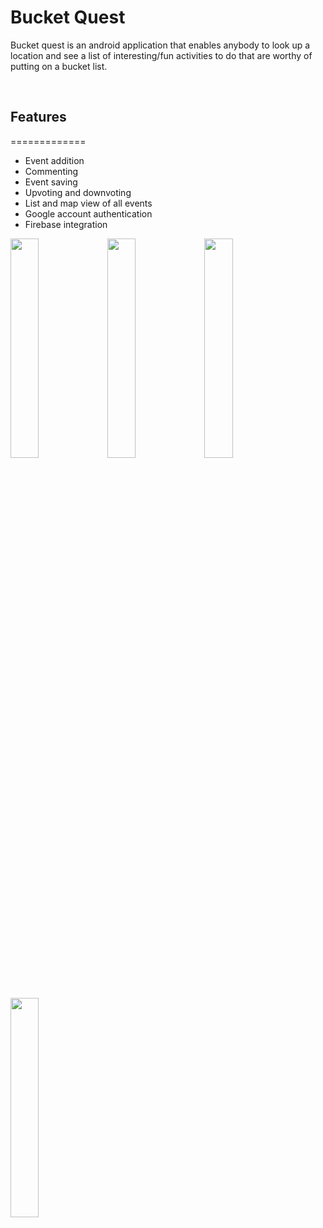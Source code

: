 # Bucket Quest
<p>Bucket quest is an android application that enables anybody to look up a location and see a list of interesting/fun activities to do that are worthy of putting on a bucket list.</p>
<br />

## Features
=============

* Event addition
* Commenting
* Event saving
* Upvoting and downvoting
* List and map view of all events
* Google account authentication
* Firebase integration
 

<p float="left">
  <img src="https://raw.githubusercontent.com/latrujil913/bucket-quest/master/photos/list.png" width="30%" height="30%">
  <img src="https://raw.githubusercontent.com/latrujil913/bucket-quest/master/photos/event.png" width="30%" height="30%">
  <img src="https://raw.githubusercontent.com/latrujil913/bucket-quest/master/photos/map.png" width="30%" height="30%">
</p>
<br />  
<p float="left">
  <img src="https://raw.githubusercontent.com/latrujil913/bucket-quest/master/photos/save_event.gif" width="30%" height="30%">
</p>